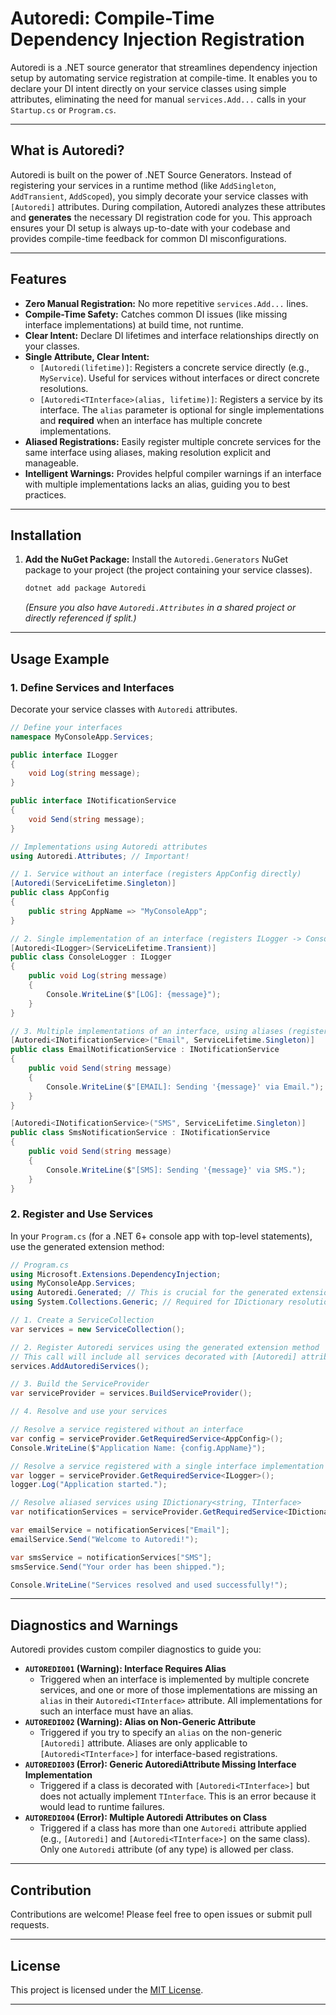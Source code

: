 # Autoredi: Compile-Time Dependency Injection Registration

Autoredi is a .NET source generator that streamlines dependency injection setup by automating service registration at compile-time. It enables you to declare your DI intent directly on your service classes using simple attributes, eliminating the need for manual `services.Add...` calls in your `Startup.cs` or `Program.cs`.

-----

## What is Autoredi?

Autoredi is built on the power of .NET Source Generators. Instead of registering your services in a runtime method (like `AddSingleton`, `AddTransient`, `AddScoped`), you simply decorate your service classes with `[Autoredi]` attributes. During compilation, Autoredi analyzes these attributes and **generates** the necessary DI registration code for you. This approach ensures your DI setup is always up-to-date with your codebase and provides compile-time feedback for common DI misconfigurations.

-----

## Features

* **Zero Manual Registration:** No more repetitive `services.Add...` lines.
* **Compile-Time Safety:** Catches common DI issues (like missing interface implementations) at build time, not runtime.
* **Clear Intent:** Declare DI lifetimes and interface relationships directly on your classes.
* **Single Attribute, Clear Intent:**
    * `[Autoredi(lifetime)]`: Registers a concrete service directly (e.g., `MyService`). Useful for services without interfaces or direct concrete resolutions.
    * `[Autoredi<TInterface>(alias, lifetime)]`: Registers a service by its interface. The `alias` parameter is optional for single implementations and **required** when an interface has multiple concrete implementations.
* **Aliased Registrations:** Easily register multiple concrete services for the same interface using aliases, making resolution explicit and manageable.
* **Intelligent Warnings:** Provides helpful compiler warnings if an interface with multiple implementations lacks an alias, guiding you to best practices.

-----

## Installation

1.  **Add the NuGet Package:**
    Install the `Autoredi.Generators` NuGet package to your project (the project containing your service classes).

    ```bash
    dotnet add package Autoredi
    ```

    *(Ensure you also have `Autoredi.Attributes` in a shared project or directly referenced if split.)*

-----

## Usage Example

### 1\. Define Services and Interfaces

Decorate your service classes with `Autoredi` attributes.

```csharp
// Define your interfaces
namespace MyConsoleApp.Services;

public interface ILogger
{
    void Log(string message);
}

public interface INotificationService
{
    void Send(string message);
}

// Implementations using Autoredi attributes
using Autoredi.Attributes; // Important!

// 1. Service without an interface (registers AppConfig directly)
[Autoredi(ServiceLifetime.Singleton)]
public class AppConfig
{
    public string AppName => "MyConsoleApp";
}

// 2. Single implementation of an interface (registers ILogger -> ConsoleLogger)
[Autoredi<ILogger>(ServiceLifetime.Transient)]
public class ConsoleLogger : ILogger
{
    public void Log(string message)
    {
        Console.WriteLine($"[LOG]: {message}");
    }
}

// 3. Multiple implementations of an interface, using aliases (registers INotificationService via dictionary)
[Autoredi<INotificationService>("Email", ServiceLifetime.Singleton)]
public class EmailNotificationService : INotificationService
{
    public void Send(string message)
    {
        Console.WriteLine($"[EMAIL]: Sending '{message}' via Email.");
    }
}

[Autoredi<INotificationService>("SMS", ServiceLifetime.Singleton)]
public class SmsNotificationService : INotificationService
{
    public void Send(string message)
    {
        Console.WriteLine($"[SMS]: Sending '{message}' via SMS.");
    }
}
```

### 2\. Register and Use Services

In your `Program.cs` (for a .NET 6+ console app with top-level statements), use the generated extension method:

```csharp
// Program.cs
using Microsoft.Extensions.DependencyInjection;
using MyConsoleApp.Services;
using Autoredi.Generated; // This is crucial for the generated extension method
using System.Collections.Generic; // Required for IDictionary resolution

// 1. Create a ServiceCollection
var services = new ServiceCollection();

// 2. Register Autoredi services using the generated extension method
// This call will include all services decorated with [Autoredi] attributes.
services.AddAutorediServices();

// 3. Build the ServiceProvider
var serviceProvider = services.BuildServiceProvider();

// 4. Resolve and use your services

// Resolve a service registered without an interface
var config = serviceProvider.GetRequiredService<AppConfig>();
Console.WriteLine($"Application Name: {config.AppName}");

// Resolve a service registered with a single interface implementation
var logger = serviceProvider.GetRequiredService<ILogger>();
logger.Log("Application started.");

// Resolve aliased services using IDictionary<string, TInterface>
var notificationServices = serviceProvider.GetRequiredService<IDictionary<string, INotificationService>>();

var emailService = notificationServices["Email"];
emailService.Send("Welcome to Autoredi!");

var smsService = notificationServices["SMS"];
smsService.Send("Your order has been shipped.");

Console.WriteLine("Services resolved and used successfully!");
```

-----

## Diagnostics and Warnings

Autoredi provides custom compiler diagnostics to guide you:

* **`AUTOREDI001` (Warning): Interface Requires Alias**
    * Triggered when an interface is implemented by multiple concrete services, and one or more of those implementations are missing an `alias` in their `Autoredi<TInterface>` attribute. All implementations for such an interface must have an alias.
* **`AUTOREDI002` (Warning): Alias on Non-Generic Attribute**
    * Triggered if you try to specify an `alias` on the non-generic `[Autoredi]` attribute. Aliases are only applicable to `[Autoredi<TInterface>]` for interface-based registrations.
* **`AUTOREDI003` (Error): Generic AutorediAttribute Missing Interface Implementation**
    * Triggered if a class is decorated with `[Autoredi<TInterface>]` but does not actually implement `TInterface`. This is an error because it would lead to runtime failures.
* **`AUTOREDI004` (Error): Multiple Autoredi Attributes on Class**
    * Triggered if a class has more than one `Autoredi` attribute applied (e.g., `[Autoredi]` and `[Autoredi<TInterface>]` on the same class). Only one `Autoredi` attribute (of any type) is allowed per class.

-----

## Contribution

Contributions are welcome\! Please feel free to open issues or submit pull requests.

-----

## License

This project is licensed under the [MIT License](LICENSE.md).

-----
